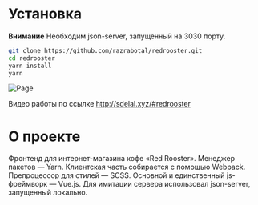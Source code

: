 # Установка

**Внимание** 
Необходим json-server, запущенный на 3030 порту.

```bash
git clone https://github.com/razrabotal/redrooster.git
cd redrooster
yarn install
yarn
```

![Page](http://sdelal.xyz/video/coffe.jpg)

Видео работы по ссылке http://sdelal.xyz/#redrooster

# О проекте

Фронтенд для интернет-магазина кофе «Red Rooster». Менеджер пакетов — Yarn. Клиентская часть собирается с помощью Webpack. Препроцессор для стилей — SCSS. Основной и единственный js-фреймворк — Vue.js. Для имитации сервера использовал json-server, запущенный локально.
